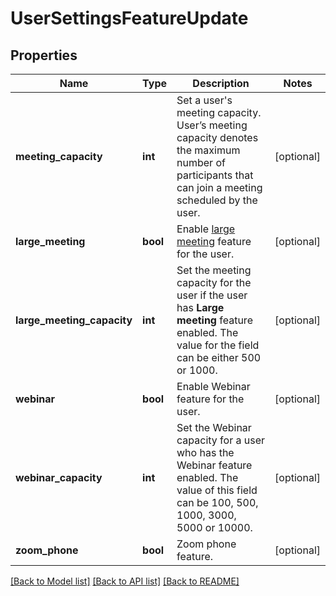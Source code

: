 # UserSettingsFeatureUpdate

## Properties
Name | Type | Description | Notes
------------ | ------------- | ------------- | -------------
**meeting_capacity** | **int** | Set a user&#x27;s meeting capacity. User’s meeting capacity denotes the maximum number of participants that can join a meeting scheduled by the user. | [optional] 
**large_meeting** | **bool** | Enable [large meeting](https://support.zoom.us/hc/en-us/articles/201362823-What-is-a-Large-Meeting-) feature for the user. | [optional] 
**large_meeting_capacity** | **int** | Set the meeting capacity for the user if the user has **Large meeting** feature enabled. The value for the field can be either 500 or 1000. | [optional] 
**webinar** | **bool** | Enable Webinar feature for the user. | [optional] 
**webinar_capacity** | **int** | Set the Webinar capacity for a user who has the Webinar feature enabled. The value of this field can be 100, 500, 1000, 3000, 5000 or 10000. | [optional] 
**zoom_phone** | **bool** | Zoom phone feature. | [optional] 

[[Back to Model list]](../README.md#documentation-for-models) [[Back to API list]](../README.md#documentation-for-api-endpoints) [[Back to README]](../README.md)

